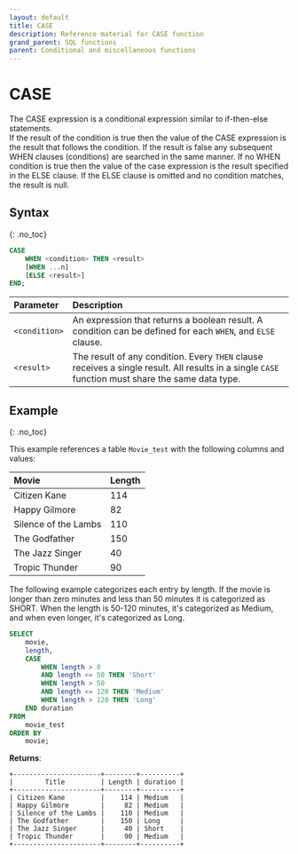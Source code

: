```yaml
---
layout: default
title: CASE
description: Reference material for CASE function
grand_parent: SQL functions
parent: Conditional and miscellaneous functions
---
```

# CASE

The CASE expression is a conditional expression similar to if-then-else statements.\
If the result of the condition is true then the value of the CASE expression is the result that follows the condition.  If the result is false any subsequent WHEN clauses (conditions) are searched in the same manner.  If no WHEN condition is true then the value of the case expression is the result specified in the ELSE clause.  If the ELSE clause is omitted and no condition matches, the result is null.

## Syntax
{: .no_toc}

```sql
CASE
    WHEN <condition> THEN <result>
    [WHEN ...n]
    [ELSE <result>]
END;
```

| Parameter     | Description                                                                                                                                             |
| :------------- | :------------------------------------------------------------------------------------------------------------------------------------------------------- |
| `<condition>` | An expression that returns a boolean result.  A condition can be defined for each `WHEN`, and `ELSE` clause.                                               |
| `<result>`    | The result of any condition. Every `THEN` clause receives a single result. All results in a single `CASE` function must share the same data type. |

## Example
{: .no_toc}

This example references a table `Movie_test` with the following columns and values:&#x20;

| Movie                | Length |
| :-------------------- | :------ |
| Citizen Kane         | 114    |
| Happy Gilmore        | 82     |
| Silence of the Lambs | 110    |
| The Godfather        | 150    |
| The Jazz Singer      | 40     |
| Tropic Thunder       | 90     |

The following example categorizes each entry by length. If the movie is longer than zero minutes and less than 50 minutes it is categorized as SHORT. When the length is 50-120 minutes, it's categorized as Medium, and when even longer, it's categorized as Long.

```sql
SELECT
	movie,
	length,
	CASE
		WHEN length > 0
		AND length <= 50 THEN 'Short'
		WHEN length > 50
		AND length <= 120 THEN 'Medium'
		WHEN length > 120 THEN 'Long'
	END duration
FROM
	movie_test
ORDER BY
	movie;
```

**Returns**:

```
+----------------------+--------+----------+
|        Title         | Length | duration |
+----------------------+--------+----------+
| Citizen Kane         |    114 | Medium   |
| Happy Gilmore        |     82 | Medium   |
| Silence of the Lambs |    110 | Medium   |
| The Godfather        |    150 | Long     |
| The Jazz Singer      |     40 | Short    |
| Tropic Thunder       |     90 | Medium   |
+----------------------+--------+----------+
```
